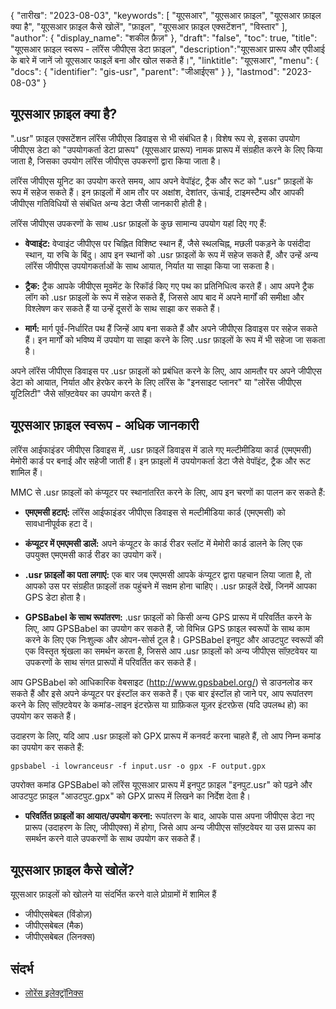 {
"तारीख": "2023-08-03",
  "keywords": [
"यूएसआर",
"यूएसआर फ़ाइल",
"यूएसआर फ़ाइल क्या है",
"यूएसआर फ़ाइल कैसे खोलें",
"फ़ाइल",
"यूएसआर फ़ाइल एक्सटेंशन",
"विस्तार"
],
  "author": {
"display_name": "शकील फ़ैज़"
},
"draft": "false",
"toc": true,
"title": "यूएसआर फ़ाइल स्वरूप - लॉरेंस जीपीएस डेटा फ़ाइल",
  "description":"यूएसआर प्रारूप और एपीआई के बारे में जानें जो यूएसआर फाइलें बना और खोल सकते हैं।",
"linktitle": "यूएसआर",
  "menu": {
    "docs": {
      "identifier": "gis-usr",
"parent": "जीआईएस"
}
},
"lastmod": "2023-08-03"
}

## यूएसआर फ़ाइल क्या है?

".usr" फ़ाइल एक्सटेंशन लॉरेंस जीपीएस डिवाइस से भी संबंधित है। विशेष रूप से, इसका उपयोग जीपीएस डेटा को "उपयोगकर्ता डेटा प्रारूप" (यूएसआर प्रारूप) नामक प्रारूप में संग्रहीत करने के लिए किया जाता है, जिसका उपयोग लॉरेंस जीपीएस उपकरणों द्वारा किया जाता है।

लॉरेंस जीपीएस यूनिट का उपयोग करते समय, आप अपने वेपॉइंट, ट्रैक और रूट को ".usr" फ़ाइलों के रूप में सहेज सकते हैं। इन फ़ाइलों में आम तौर पर अक्षांश, देशांतर, ऊंचाई, टाइमस्टैम्प और आपकी जीपीएस गतिविधियों से संबंधित अन्य डेटा जैसी जानकारी होती है।

लॉरेंस जीपीएस उपकरणों के साथ .usr फ़ाइलों के कुछ सामान्य उपयोग यहां दिए गए हैं:

- **वेप्वाइंट:** वेप्वाइंट जीपीएस पर चिह्नित विशिष्ट स्थान हैं, जैसे स्थलचिह्न, मछली पकड़ने के पसंदीदा स्थान, या रुचि के बिंदु। आप इन स्थानों को .usr फ़ाइलों के रूप में सहेज सकते हैं, और उन्हें अन्य लॉरेंस जीपीएस उपयोगकर्ताओं के साथ आयात, निर्यात या साझा किया जा सकता है।

- **ट्रैक:** ट्रैक आपके जीपीएस मूवमेंट के रिकॉर्ड किए गए पथ का प्रतिनिधित्व करते हैं। आप अपने ट्रैक लॉग को .usr फ़ाइलों के रूप में सहेज सकते हैं, जिससे आप बाद में अपने मार्गों की समीक्षा और विश्लेषण कर सकते हैं या उन्हें दूसरों के साथ साझा कर सकते हैं।

- **मार्ग:** मार्ग पूर्व-निर्धारित पथ हैं जिन्हें आप बना सकते हैं और अपने जीपीएस डिवाइस पर सहेज सकते हैं। इन मार्गों को भविष्य में उपयोग या साझा करने के लिए .usr फ़ाइलों के रूप में भी सहेजा जा सकता है।

अपने लॉरेंस जीपीएस डिवाइस पर .usr फ़ाइलों को प्रबंधित करने के लिए, आप आमतौर पर अपने जीपीएस डेटा को आयात, निर्यात और हेरफेर करने के लिए लॉरेंस के "इनसाइट प्लानर" या "लोरेंस जीपीएस यूटिलिटी" जैसे सॉफ़्टवेयर का उपयोग करते हैं।

## यूएसआर फ़ाइल स्वरूप - अधिक जानकारी

लॉरेंस आईफाइंडर जीपीएस डिवाइस में, .usr फ़ाइलें डिवाइस में डाले गए मल्टीमीडिया कार्ड (एमएमसी) मेमोरी कार्ड पर बनाई और सहेजी जाती हैं। इन फ़ाइलों में उपयोगकर्ता डेटा जैसे वेपॉइंट, ट्रैक और रूट शामिल हैं।

MMC से .usr फ़ाइलों को कंप्यूटर पर स्थानांतरित करने के लिए, आप इन चरणों का पालन कर सकते हैं:

- **एमएमसी हटाएं:** लॉरेंस आईफाइंडर जीपीएस डिवाइस से मल्टीमीडिया कार्ड (एमएमसी) को सावधानीपूर्वक हटा दें।

- **कंप्यूटर में एमएमसी डालें:** अपने कंप्यूटर के कार्ड रीडर स्लॉट में मेमोरी कार्ड डालने के लिए एक उपयुक्त एमएमसी कार्ड रीडर का उपयोग करें।

- **.usr फ़ाइलों का पता लगाएं:** एक बार जब एमएमसी आपके कंप्यूटर द्वारा पहचान लिया जाता है, तो आपको उस पर संग्रहीत फ़ाइलों तक पहुंचने में सक्षम होना चाहिए। .usr फ़ाइलें देखें, जिनमें आपका GPS डेटा होता है।

- **GPSBabel के साथ रूपांतरण:** .usr फ़ाइलों को किसी अन्य GPS प्रारूप में परिवर्तित करने के लिए, आप GPSBabel का उपयोग कर सकते हैं, जो विभिन्न GPS फ़ाइल स्वरूपों के साथ काम करने के लिए एक निःशुल्क और ओपन-सोर्स टूल है। GPSBabel इनपुट और आउटपुट स्वरूपों की एक विस्तृत श्रृंखला का समर्थन करता है, जिससे आप .usr फ़ाइलों को अन्य जीपीएस सॉफ़्टवेयर या उपकरणों के साथ संगत प्रारूपों में परिवर्तित कर सकते हैं।

आप GPSBabel को आधिकारिक वेबसाइट (http://www.gpsbabel.org/) से डाउनलोड कर सकते हैं और इसे अपने कंप्यूटर पर इंस्टॉल कर सकते हैं। एक बार इंस्टॉल हो जाने पर, आप रूपांतरण करने के लिए सॉफ़्टवेयर के कमांड-लाइन इंटरफ़ेस या ग्राफ़िकल यूज़र इंटरफ़ेस (यदि उपलब्ध हो) का उपयोग कर सकते हैं।

उदाहरण के लिए, यदि आप .usr फ़ाइलों को GPX प्रारूप में कनवर्ट करना चाहते हैं, तो आप निम्न कमांड का उपयोग कर सकते हैं:

```
gpsbabel -i lowranceusr -f input.usr -o gpx -F output.gpx
```

उपरोक्त कमांड GPSBabel को लॉरेंस यूएसआर प्रारूप में इनपुट फ़ाइल "इनपुट.usr" को पढ़ने और आउटपुट फ़ाइल "आउटपुट.gpx" को GPX प्रारूप में लिखने का निर्देश देता है।

- **परिवर्तित फ़ाइलों का आयात/उपयोग करना:** रूपांतरण के बाद, आपके पास अपना जीपीएस डेटा नए प्रारूप (उदाहरण के लिए, जीपीएक्स) में होगा, जिसे आप अन्य जीपीएस सॉफ़्टवेयर या उस प्रारूप का समर्थन करने वाले उपकरणों के साथ उपयोग कर सकते हैं।

## यूएसआर फ़ाइल कैसे खोलें?

यूएसआर फ़ाइलों को खोलने या संदर्भित करने वाले प्रोग्रामों में शामिल हैं

- जीपीएसबेबल (विंडोज़)
- जीपीएसबेबल (मैक)
- जीपीएसबेबल (लिनक्स)

## संदर्भ
* [लोरेंस इलेक्ट्रॉनिक्स](https://en.wikipedia.org/wiki/Lowrance_Electronics)

